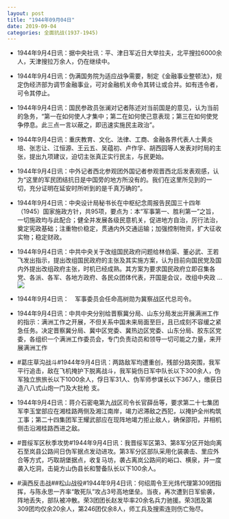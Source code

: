 ```yaml
---
layout: post
title: "1944年09月04日"
date: 2019-09-04
categories: 全面抗战(1937-1945)
---
```


<meta name="referrer" content="no-referrer" />

- 1944年9月4日讯：据中央社讯：平、津日军近日大举拉夫，北平搜拉6000余人，天津搜拉万余人，仍在继续中。 

- 1944年9月4日讯：伪满国务院为适应战争需要，制定《金融事业整顿法》，规定伪经济部为调节金融事业，可对金融机关命令其转让或合并。如有违令者，可令其停止。 

- 1944年9月4日讯：国民参政员张澜对记者陈述对当前国是的意见，认为当前的急务，“第一在如何使人才集中；第二在如何使己意表现；第三在如何使党争停息。此三点一言以蔽之，即迅速实施民主政治”。 

- 1944年9月4日讯：重庆教育、文化、法律、工商、金融各界代表人士黄炎培、张志让、江恒源、王云五、吴蕴初、卢作孚、胡西园等人发表对时局的主张，提出九项建议，迫切主张真正实行民主，与民更始。 

- 1944年9月4日讯：中外记者西北参观团外国记者参观晋西北后发表观感，认为“这里的军民团结抗日是中国旁的地方所没有的。我们在这里所见到的一切，充分证明在延安时所听到的是千真万确的”。 

- 1944年9月4日讯：中央设计局秘书长在中枢纪念周报告民国三十四年（1945）国家施政方针，共95项，要点为：本“军事第一、胜利第一”之旨，一切施政均与此配合；健全并发展各级民意机关，促进地方自治，厉行法治，奠定宪政基础；注重物价稳定，贯通内外交通运输；加强控制物资，扩大征收实物；稳定财政。 

- 1944年9月4日讯：中共中央关于改组国民政府问题给林伯渠、董必武、王若飞发出指示，提出改组国民政府的主张及其实施方案，认为目前向国民党及国内外提出改组政府主张，时机已经成熟。其方案为要求国民政府立即召集各党、各派、各军、各地方政府、各民众团体代表，开国是会议，改组中央政 ... <br/><img src="https://wx3.sinaimg.cn/large/aca367d8ly1g6njlxkcvij20c80bxaa6.jpg" />

- 1944年9月4日讯：　军事委员会任命高树勋为冀察战区代总司令。 

- 1944年9月4日讯：中共中央分别给晋察冀分局、山东分局发出开展满洲工作的指示：满洲工作之开展，不但关系中国未来局面至巨，且已成刻不容缓之紧急任务。决定晋察冀分局、冀中区党委、冀热边区党委、山东分局、胶东区党委，各组织一个满洲工作委员会，专门负责动员和领导一切可能之力量，来开展满洲工作 

- #葛庄草沟战斗#1944年9月4日讯：两路敌军均遭重创，残部分路突围，我军平行追击，敌在飞机掩护下脱离战斗，我军毙伤日军中队长以下300余人，伪军独立旅旅长以下1000余人，俘日军31人、伪军师参谋长以下367人，缴获日造八八式山炮一门及大批枪 支。 

- 1944年9月4日讯：蒋介石密电第九战区司令长官薛岳等，要求第二十七集团军李玉堂部应在湘桂路两侧及湘江南岸，竭力迟滞敌之西犯，以掩护全州构筑工事；第二十四集团军王耀武部应在现阵地竭力拒止敌人，确保邵阳，并相机侧击沿湘桂路西进之敌。 

- #晋绥军区秋季攻势#1944年9月4日讯：我晋绥军区第3、第8军分区开始向离石至岚县公路间日伪军据点发动进攻。第3军分区部队采用化装袭击、里应外合等方式，巧取胡堡据点，收复马坊，袭占离岚公路间的峪口、横泉，并一度袭入圪洞，击毙方山伪县长和警备队长以下100余人。 

- #滇西反击战##松山战役#1944年9月4日讯：何绍周令王光炜代理第309团指挥，与陈永思一齐率“敢死队”攻占3号高地堡垒。当夜，再次遭到日军偷袭，阵地丢失，部队被冲散。荣3团团长赵发毕率20余名兵力驰援。荣3团及第309团均仅余20余人，第246团仅余8人，师工兵及搜索连则伤亡殆尽。 


